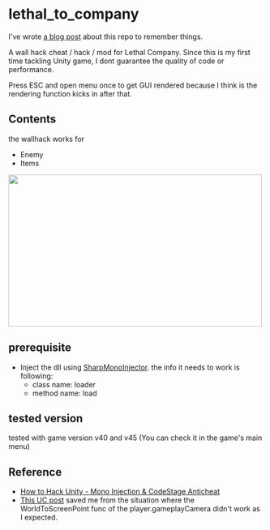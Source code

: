 # lethal_to_company
I've wrote [a blog post](https://vxcall.github.io/posts/the-fundamentals-of-hacking-unity/) about this repo to remember things.

A wall hack cheat / hack / mod for Lethal Company.
Since this is my first time tackling Unity game, I dont guarantee the quality of code or performance.

Press ESC and open menu once to get GUI rendered because I think is the rendering function kicks in after that.

## Contents
the wallhack works for 
- Enemy
- Items
<img width="500" height="300" src="https://github.com/pseuxide/lethal_to_company/assets/33578715/3cba1b1e-26a8-43ab-98f6-0a1f57900019" />


## prerequisite
- Inject the dll using [SharpMonoInjector](https://github.com/warbler/SharpMonoInjector). the info it needs to work is following:
  - class name: loader
  - method name: load

## tested version
tested with game version v40 and v45 (You can check it in the game's main menu)

## Reference
- [How to Hack Unity - Mono Injection & CodeStage Anticheat](https://guidedhacking.com/threads/how-to-hack-unity-mono-injection-codestage-anticheat.17915/)
- [This UC post](https://www.unknowncheats.me/forum/3921191-post32.html) saved me from the situation where the WorldToScreenPoint func of the player.gameplayCamera didn't work as I expected.


